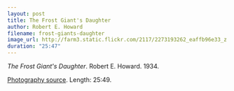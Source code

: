 ```yaml
---
layout: post
title: The Frost Giant's Daughter
author: Robert E. Howard
filename: frost-giants-daughter
image_url: http://farm3.static.flickr.com/2117/2273193262_eaffb96e33_z.jpg?zz=1
duration: "25:47"
---
```


_The Frost Giant's Daughter_.  Robert E. Howard.  1934.

[Photography source](http://www.flickr.com/photos/arnar/2273193262/).  Length: 25:49.
